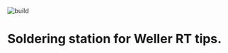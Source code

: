 ![build](https://travis-ci.org/ggajoch/SolderingStation.svg?branch=master)

# Soldering station for Weller RT tips.

